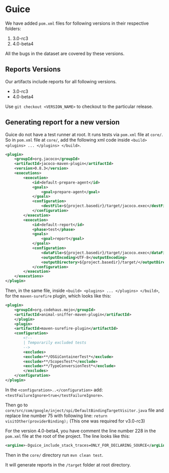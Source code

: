 # Guice

We have added `pom.xml` files for following versions in their respective folders:

1. 3.0-rc3
2. 4.0-beta4

All the bugs in the dataset are covered by these versions.

## Reports Versions

Our artifacts include reports for all following versions.

* 3.0-rc3
* 4.0-beta4

Use `git checkout <VERSION_NAME>` to checkout to the particular release.

## Generating report for a new version

Guice do not have a test runner at root. It runs tests via `pom.xml` file at `core/`. So in `pom.xml` file at `core/`, add the following xml code inside ```<build> <plugins> ... </plugins> </build>```.
```xml
<plugin>
    <groupId>org.jacoco</groupId>
    <artifactId>jacoco-maven-plugin</artifactId>
    <version>0.8.3</version>
    <executions>
        <execution>
            <id>default-prepare-agent</id>
            <goals>
                <goal>prepare-agent</goal>
            </goals>
            <configuration>
                <destFile>${project.basedir}/target/jacoco.exec</destFile>
            </configuration>
        </execution>
        <execution>
            <id>default-report</id>
            <phase>test</phase>
            <goals>
                <goal>report</goal>
            </goals>
            <configuration>
                <dataFile>${project.basedir}/target/jacoco.exec</dataFile>
                <outputEncoding>UTF-8</outputEncoding>
                <outputDirectory>${project.basedir}/target/</outputDirectory>
            </configuration>
        </execution>
    </executions>
</plugin>
```

Then, in the same file, inside ```<build> <plugins> ... </plugins> </build>```, for the `maven-surefire` plugin, which looks like this:

```xml
<plugin>
    <groupId>org.codehaus.mojo</groupId>
    <artifactId>animal-sniffer-maven-plugin</artifactId>
    </plugin>
    <plugin>
    <artifactId>maven-surefire-plugin</artifactId>
    <configuration>
        <!--
        | Temporarily excluded tests
        -->
        <excludes>
        <exclude>**/OSGiContainerTest*</exclude>
        <exclude>**/ScopesTest*</exclude>
        <exclude>**/TypeConversionTest*</exclude>
        </excludes>
    </configuration>
</plugin>
```

In the `<configuration>..</configuration>` add: `<testFailureIgnore>true</testFailureIgnore>`.

Then go to `core/src/com/google/inject/spi/DefaultBindingTargetVisitor.java` file and replace line number 75 with following line: `return visitOther(providerBinding);` (This one was required for v3.0-rc3)

For the version 4.0-beta4, you have comment the line number 228 in the `pom.xml` file at the root of the project. The line looks like this:

```xml
<argLine>-Dguice_include_stack_traces=ONLY_FOR_DECLARING_SOURCE</argLine>
```

Then in the `core/` directory run `mvn clean test`.

It will generate reports in the `/target` folder at root directory.
